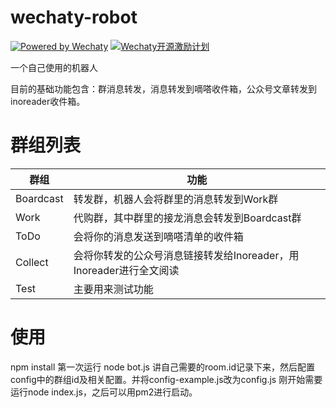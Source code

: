 # wechaty-robot
[![Powered by Wechaty](https://img.shields.io/badge/Powered%20By-Wechaty-green.svg)](https://github.com/chatie/wechaty)
[![Wechaty开源激励计划](https://img.shields.io/badge/Wechaty-开源激励计划-green.svg)](https://github.com/juzibot/Welcome/wiki/Everything-about-Wechaty)

一个自己使用的机器人


目前的基础功能包含：群消息转发，消息转发到嘀嗒收件箱，公众号文章转发到inoreader收件箱。
# 群组列表
|群组|功能|
|---|---|
|Boardcast|转发群，机器人会将群里的消息转发到Work群|
|Work|代购群，其中群里的接龙消息会转发到Boardcast群|
|ToDo|会将你的消息发送到嘀嗒清单的收件箱|
|Collect|会将你转发的公众号消息链接转发给Inoreader，用Inoreader进行全文阅读|
|Test|主要用来测试功能|

# 使用 
npm install
第一次运行 node bot.js 讲自己需要的room.id记录下来，然后配置config中的群组id及相关配置。并将config-example.js改为config.js
刚开始需要运行node index.js，之后可以用pm2进行启动。
